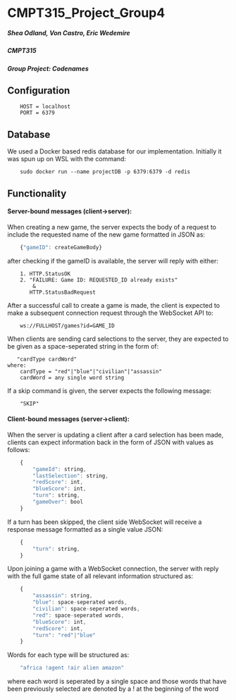 # CMPT315_Project_Group4
##### Shea Odland, Von Castro, Eric Wedemire
##### CMPT315
##### Group Project: Codenames


## Configuration
```
    HOST = localhost
    PORT = 6379
```
## Database

We used a Docker based redis database for our implementation. Initially it was
spun up on WSL with the command:
```
    sudo docker run --name projectDB -p 6379:6379 -d redis
```

## Functionality

#### Server-bound messages (client->server):
When creating a new game, the server expects the body of a request to
include the requested name of the new game formatted in JSON as:
```javascript
    {"gameID": createGameBody}
```
after checking if the gameID is available, the server will reply with
either:
```
    1. HTTP.StatusOK
    2. "FAILURE: Game ID: REQUESTED_ID already exists"
        &
       HTTP.StatusBadRequest
```

After a successful call to create a game is made, the client is expected to
make a subsequent connection request through the WebSocket API to:
```
    ws://FULLHOST/games?id=GAME_ID
```

When clients are sending card selections to the server, they are expected
to be given as a space-seperated string in the form of:
```golang
   "cardType cardWord"
where:
    cardType = "red"|"blue"|"civilian"|"assassin"
    cardWord = any single word string  
```

If a skip command is given, the server expects the following message:
```golang
    "SKIP"
```
#### Client-bound messages (server->client):
When the server is updating a client after a card selection has been made,
clients can expect information back in the form of JSON with values as
follows:
```javascript
    {
        "gameId": string,
        "lastSelection": string,
        "redScore": int,
        "blueScore": int,
        "turn": string,
        "gameOver": bool
    } 
```

If a turn has been skipped, the client side WebSocket will receive a
response message formatted as a single value JSON:
```javascript
    {
        "turn": string,
    }

```

Upon joining a game with a WebSocket connection, the server with reply with
the full game state of all relevant information structured as:
```javascript
    {
        "assassin": string,
        "blue": space-seperated words,
        "civilian": space-seperated words,
        "red": space-seperated words,
        "blueScore": int,
        "redScore": int,
        "turn": "red"|"blue"
    }
```

Words for each type will be structured as:
```javascript
    "africa !agent !air alien amazon"
```
where each word is seperated by a single space and those words that have
been previously selected are denoted by a ! at the beginning of the word
